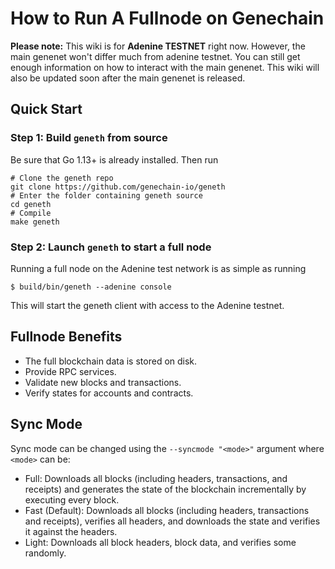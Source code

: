 # How to Run A Fullnode on Genechain

**Please note:** This wiki is for **Adenine TESTNET** right now. However, the main genenet won't differ much from adenine testnet. You can still get enough information on how to interact with the main genenet. This wiki will also be updated soon after the main genenet is released.

## Quick Start
### Step 1: Build `geneth` from source

Be sure that Go 1.13+ is already installed. Then run

```shell
# Clone the geneth repo
git clone https://github.com/genechain-io/geneth
# Enter the folder containing geneth source
cd geneth
# Compile
make geneth
```

### Step 2: Launch `geneth` to start a full node
Running a full node on the Adenine test network is as simple as running

```shell
$ build/bin/geneth --adenine console
```

This will start the geneth client with access to the Adenine testnet.

## Fullnode Benefits
* The full blockchain data is stored on disk.
* Provide RPC services.
* Validate new blocks and transactions.
* Verify states for accounts and contracts.

## Sync Mode
Sync mode can be changed using the `--syncmode "<mode>"` argument where `<mode>` can be:

* Full: Downloads all blocks (including headers, transactions, and receipts) and generates the state of the blockchain incrementally by executing every block.
* Fast (Default): Downloads all blocks (including headers, transactions and receipts), verifies all headers, and downloads the state and verifies it against the headers.
* Light: Downloads all block headers, block data, and verifies some randomly.
